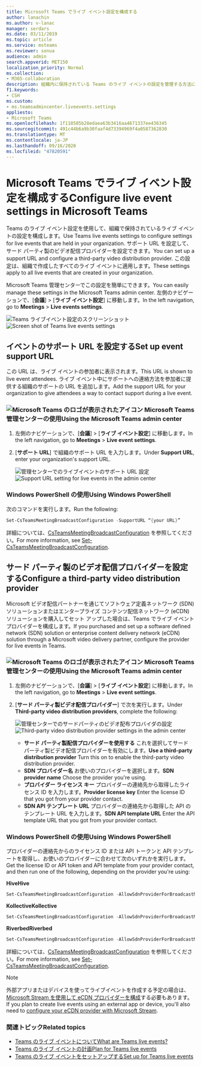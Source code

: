 ```yaml
---
title: Microsoft Teams でライブ イベント設定を構成する
author: lanachin
ms.author: v-lanac
manager: serdars
ms.date: 03/11/2019
ms.topic: article
ms.service: msteams
ms.reviewer: sonua
audience: admin
search.appverid: MET150
localization_priority: Normal
ms.collection:
- M365-collaboration
description: 組織内に保持されている Teams のライブ イベントの設定を管理する方法について説明します。
f1.keywords:
- CSH
ms.custom:
- ms.teamsadmincenter.liveevents.settings
appliesto:
- Microsoft Teams
ms.openlocfilehash: 1f118585b28edaea63b3416aa4671337ee436345
ms.sourcegitcommit: 491c44b6a9b30faaf4d73394969f4a0587362830
ms.translationtype: MT
ms.contentlocale: ja-JP
ms.lasthandoff: 09/16/2020
ms.locfileid: "47820591"
---
```

# <a name="configure-live-event-settings-in-microsoft-teams"></a><span data-ttu-id="69660-103">Microsoft Teams でライブ イベント設定を構成する</span><span class="sxs-lookup"><span data-stu-id="69660-103">Configure live event settings in Microsoft Teams</span></span>

<span data-ttu-id="69660-104">Teams のライブ イベント設定を使用して、組織で保持されているライブ イベントの設定を構成します。</span><span class="sxs-lookup"><span data-stu-id="69660-104">Use Teams live events settings to configure settings for live events that are held in your organization.</span></span> <span data-ttu-id="69660-105">サポート URL を設定して、サード パーティ製のビデオ配信プロバイダーを設定できます。</span><span class="sxs-lookup"><span data-stu-id="69660-105">You can set up a support URL and configure a third-party video distribution provider.</span></span> <span data-ttu-id="69660-106">この設定は、組織で作成したすべてのライブ イベントに適用します。</span><span class="sxs-lookup"><span data-stu-id="69660-106">These settings apply to all live events that are created in your organization.</span></span> 

<span data-ttu-id="69660-107">Microsoft Teams 管理センターでこの設定を簡単にできます。</span><span class="sxs-lookup"><span data-stu-id="69660-107">You can easily manage these settings in the Microsoft Teams admin center.</span></span> <span data-ttu-id="69660-108">左側のナビゲーションで、[**会議**]  >  [**ライブ イベント設定**] に移動します。</span><span class="sxs-lookup"><span data-stu-id="69660-108">In the left navigation, go to **Meetings** > **Live events settings**.</span></span> 

<span data-ttu-id="69660-109">![Teams ライブイベント設定のスクリーンショット](../media/teams-live-events-settings.png "Microsoft Teams 管理センターで構成できる Teams ライブイベント設定のスクリーンショット")</span><span class="sxs-lookup"><span data-stu-id="69660-109">![Screen shot of Teams live events settings](../media/teams-live-events-settings.png "Screen shot of Teams live events settings that you can configure in the Microsoft Teams admin center")</span></span> 

## <a name="set-up-event-support-url"></a><span data-ttu-id="69660-110">イベントのサポート URL を設定する</span><span class="sxs-lookup"><span data-stu-id="69660-110">Set up event support URL</span></span>

<span data-ttu-id="69660-111">この URL は、ライブ イベントの参加者に表示されます。</span><span class="sxs-lookup"><span data-stu-id="69660-111">This URL is shown to live event attendees.</span></span> <span data-ttu-id="69660-112">ライブ イベント中にサポートへの連絡方法を参加者に提供する組織のサポートの URL を追加します。</span><span class="sxs-lookup"><span data-stu-id="69660-112">Add the support URL for your organization to give attendees a way to contact support during a live event.</span></span>

### <a name="an-icon-showing-the-microsoft-teams-logo-using-the-microsoft-teams-admin-center"></a>![Microsoft Teams のロゴが表示されたアイコン](../media/teams-logo-30x30.png) <span data-ttu-id="69660-114">Microsoft Teams 管理センターの使用</span><span class="sxs-lookup"><span data-stu-id="69660-114">Using the Microsoft Teams admin center</span></span>

1. <span data-ttu-id="69660-115">左側のナビゲーションで、[**会議**]  >  [**ライブ イベント設定**] に移動します。</span><span class="sxs-lookup"><span data-stu-id="69660-115">In the left navigation, go to **Meetings** > **Live event settings**.</span></span>
2. <span data-ttu-id="69660-116">[**サポート URL**] で組織のサポート URL を入力します。</span><span class="sxs-lookup"><span data-stu-id="69660-116">Under **Support URL**, enter your organization's support URL.</span></span> 

    <span data-ttu-id="69660-117">![管理センターでのライブイベントのサポート URL 設定](../media/teams-live-events-settings-supporturl.png "Teams ライブイベントのサポート URL 設定のスクリーンショット")</span><span class="sxs-lookup"><span data-stu-id="69660-117">![Support URL setting for live events in the admin center](../media/teams-live-events-settings-supporturl.png "Screen shot of support URL setting for Teams live events")</span></span>

### <a name="using-windows-powershell"></a><span data-ttu-id="69660-118">Windows PowerShell の使用</span><span class="sxs-lookup"><span data-stu-id="69660-118">Using Windows PowerShell</span></span>
<span data-ttu-id="69660-119">次のコマンドを実行します。</span><span class="sxs-lookup"><span data-stu-id="69660-119">Run the following:</span></span>
```PowerShell
Set-CsTeamsMeetingBroadcastConfiguration -SupportURL “{your URL}” 
```
<span data-ttu-id="69660-120">詳細については、[CsTeamsMeetingBroadcastConfiguration](https://docs.microsoft.com/powershell/module/skype/set-csteamsmeetingbroadcastconfiguration?view=skype-ps) を参照してください。</span><span class="sxs-lookup"><span data-stu-id="69660-120">For more information, see [Set-CsTeamsMeetingBroadcastConfiguration](https://docs.microsoft.com/powershell/module/skype/set-csteamsmeetingbroadcastconfiguration?view=skype-ps).</span></span>
## <a name="configure-a-third-party-video-distribution-provider"></a><span data-ttu-id="69660-121">サード パーティ製のビデオ配信プロバイダーを設定する</span><span class="sxs-lookup"><span data-stu-id="69660-121">Configure a third-party video distribution provider</span></span> 

<span data-ttu-id="69660-122">Microsoft ビデオ配信パートナーを通じてソフトウェア定義ネットワーク (SDN) ソリューションまたはエンタープライズ コンテンツ配信ネットワーク (eCDN) ソリューションを購入してセット アップした場合は、Teams でライブ イベント プロバイダーを構成します。</span><span class="sxs-lookup"><span data-stu-id="69660-122">If you purchased and set up a software defined network (SDN) solution or enterprise content delivery network (eCDN) solution through a Microsoft video delivery partner, configure the provider for live events in Teams.</span></span> 

### <a name="an-icon-showing-the-microsoft-teams-logo-using-the-microsoft-teams-admin-center"></a>![Microsoft Teams のロゴが表示されたアイコン](../media/teams-logo-30x30.png) <span data-ttu-id="69660-124">Microsoft Teams 管理センターの使用</span><span class="sxs-lookup"><span data-stu-id="69660-124">Using the Microsoft Teams admin center</span></span>

1. <span data-ttu-id="69660-125">左側のナビゲーションで、[**会議**]  >  [**ライブ イベント設定**] に移動します。</span><span class="sxs-lookup"><span data-stu-id="69660-125">In the left navigation, go to **Meetings** > **Live event settings**.</span></span>
2. <span data-ttu-id="69660-126">[**サード パーティ製ビデオ配信プロバイダー**] で次を実行します。</span><span class="sxs-lookup"><span data-stu-id="69660-126">Under **Third-party video distribution providers**, complete the following:</span></span> 

    <span data-ttu-id="69660-127">![管理センターでのサードパーティのビデオ配布プロバイダの設定](../media/teams-live-events-settings-distribution-provider.png "ライブイベントのサードパーティのビデオ配布プロバイダー設定のスクリーンショット")</span><span class="sxs-lookup"><span data-stu-id="69660-127">![Third-party video distribution provider settings in the admin center](../media/teams-live-events-settings-distribution-provider.png "Screen shot of the third-party video distribution provider settings for live events")</span></span>

    - <span data-ttu-id="69660-128">**サード パーティ製配信プロバイダーを使用する** これを選択してサード パーティ製ビデオ配信プロバイダーを有効にします。</span><span class="sxs-lookup"><span data-stu-id="69660-128">**Use a third-party distribution provider** Turn this on to enable the third-party video distribution provider.</span></span>
    - <span data-ttu-id="69660-129">**SDN プロバイダー名** お使いのプロバイダーを選択します。</span><span class="sxs-lookup"><span data-stu-id="69660-129">**SDN provider name** Choose the provider you're using.</span></span>
    - <span data-ttu-id="69660-130">**プロバイダー ライセンス キー** プロバイダーの連絡先から取得したライセンス ID を入力します。</span><span class="sxs-lookup"><span data-stu-id="69660-130">**Provider license key** Enter the license ID that you got from your provider contact.</span></span>
    - <span data-ttu-id="69660-131">**SDN API テンプレート URL** プロバイダーの連絡先から取得した API のテンプレート URL を入力します。</span><span class="sxs-lookup"><span data-stu-id="69660-131">**SDN API template URL** Enter the API template URL that you got from your provider contact.</span></span>

### <a name="using-windows-powershell"></a><span data-ttu-id="69660-132">Windows PowerShell の使用</span><span class="sxs-lookup"><span data-stu-id="69660-132">Using Windows PowerShell</span></span>
<span data-ttu-id="69660-133">プロバイダーの連絡先からのライセンス ID または API トークンと API テンプレートを取得し、お使いのプロバイダーに合わせて次のいずれかを実行します。</span><span class="sxs-lookup"><span data-stu-id="69660-133">Get the license ID or API token and API template from your provider contact, and then run one of the following, depending on the provider you're using:</span></span>

<span data-ttu-id="69660-134">**Hive**</span><span class="sxs-lookup"><span data-stu-id="69660-134">**Hive**</span></span> 
```PowerShell
Set-CsTeamsMeetingBroadcastConfiguration -AllowSdnProviderForBroadcastMeeting $True -SdnProviderName hive -SdnLicenseId {license ID GUID provided by Hive} -SdnApiTemplateUrl “{API template URL provided by Hive}”
```
<span data-ttu-id="69660-135">**Kollective**</span><span class="sxs-lookup"><span data-stu-id="69660-135">**Kollective**</span></span> 
```PowerShell
Set-CsTeamsMeetingBroadcastConfiguration -AllowSdnProviderForBroadcastMeeting $True -SdnProviderName kollective -SdnApiTemplateUrl "{API template URL provided by Kollective}" -SdnApiToken {API token GUID provided by Kollective}
```
<span data-ttu-id="69660-136">**Riverbed**</span><span class="sxs-lookup"><span data-stu-id="69660-136">**Riverbed**</span></span> 
```PowerShell
Set-CsTeamsMeetingBroadcastConfiguration -AllowSdnProviderForBroadcastMeeting $True -SdnProviderName riverbed -SdnApiTemplateUrl "{API template URL provided by Riverbed}" -SdnApiToken {API token GUID provided by Riverbed}
```

<span data-ttu-id="69660-137">詳細については、[CsTeamsMeetingBroadcastConfiguration](https://docs.microsoft.com/powershell/module/skype/set-csteamsmeetingbroadcastconfiguration?view=skype-ps) を参照してください。</span><span class="sxs-lookup"><span data-stu-id="69660-137">For more information, see [Set-CsTeamsMeetingBroadcastConfiguration](https://docs.microsoft.com/powershell/module/skype/set-csteamsmeetingbroadcastconfiguration?view=skype-ps).</span></span>

> [!NOTE]
> <span data-ttu-id="69660-138">外部アプリまたはデバイスを使ってライブイベントを作成する予定の場合は、 [Microsoft Stream を使用して eCDN プロバイダーを構成](https://docs.microsoft.com/stream/network-caching)する必要もあります。</span><span class="sxs-lookup"><span data-stu-id="69660-138">If you plan to create live events using an external app or device, you'll also need to [configure your eCDN provider with Microsoft Stream](https://docs.microsoft.com/stream/network-caching).</span></span> 

### <a name="related-topics"></a><span data-ttu-id="69660-139">関連トピック</span><span class="sxs-lookup"><span data-stu-id="69660-139">Related topics</span></span>
- [<span data-ttu-id="69660-140">Teams のライブ イベントについて</span><span class="sxs-lookup"><span data-stu-id="69660-140">What are Teams live events?</span></span>](what-are-teams-live-events.md)
- [<span data-ttu-id="69660-141">Teams のライブ イベントの計画</span><span class="sxs-lookup"><span data-stu-id="69660-141">Plan for Teams live events</span></span>](plan-for-teams-live-events.md)
- [<span data-ttu-id="69660-142">Teams のライブ イベントをセットアップする</span><span class="sxs-lookup"><span data-stu-id="69660-142">Set up for Teams live events</span></span>](set-up-for-teams-live-events.md)